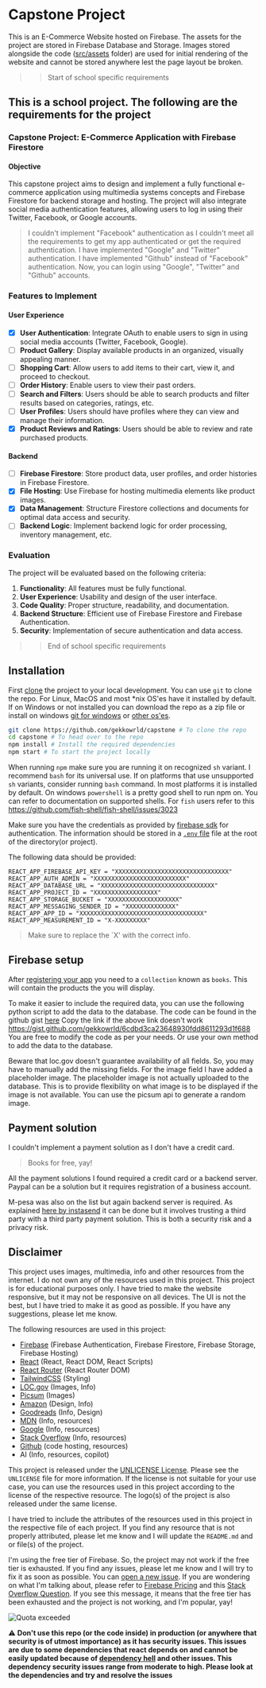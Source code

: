 # Capstone Project

This is an E-Commerce Website hosted on Firebase. The assets for the project are stored in Firebase Database and Storage. Images stored alongside the code ([src/assets](src/assets) folder) are used for initial rendering of the website and cannot be stored anywhere lest the page layout be broken.

>> Start of school specific requirements

## This is a school project. The following are the requirements for the project

### Capstone Project: E-Commerce Application with Firebase Firestore

#### Objective

This capstone project aims to design and implement a fully functional e-commerce application using multimedia systems concepts and Firebase Firestore for backend storage and hosting. The project will also integrate social media authentication features, allowing users to log in using their Twitter, Facebook, or Google accounts.

> I couldn't implement "Facebook" authentication as I couldn't meet all the requirements to get my app authenticated or get the required authentication. I have implemented "Google" and "Twitter" authentication.
> I have implemented "Github" instead of "Facebook" authentication. Now, you can login using "Google", "Twitter" and "Github" accounts.

### Features to Implement

#### User Experience

- [x] **User Authentication**: Integrate OAuth to enable users to sign in using social media accounts (Twitter, Facebook, Google).
- [ ] **Product Gallery**: Display available products in an organized, visually appealing manner.
- [ ] **Shopping Cart**: Allow users to add items to their cart, view it, and proceed to checkout.
- [ ] **Order History**: Enable users to view their past orders.
- [ ] **Search and Filters**: Users should be able to search products and filter results based on categories, ratings, etc.
- [ ] **User Profiles**: Users should have profiles where they can view and manage their information.
- [x] **Product Reviews and Ratings**: Users should be able to review and rate purchased products.

#### Backend

- [ ] **Firebase Firestore**: Store product data, user profiles, and order histories in Firebase Firestore.
- [x] **File Hosting**: Use Firebase for hosting multimedia elements like product images.
- [x] **Data Management**: Structure Firestore collections and documents for optimal data access and security.
- [ ] **Backend Logic**: Implement backend logic for order processing, inventory management, etc.

### Evaluation

The project will be evaluated based on the following criteria:

1. **Functionality**: All features must be fully functional.
2. **User Experience**: Usability and design of the user interface.
3. **Code Quality**: Proper structure, readability, and documentation.
4. **Backend Structure**: Efficient use of Firebase Firestore and Firebase Authentication.
5. **Security**: Implementation of secure authentication and data access.

>> End of school specific requirements

## Installation

First [clone](https://docs.github.com/en/repositories/creating-and-managing-repositories/cloning-a-repository) the project to your local development. You can use `git` to clone the repo. For Linux, MacOS and most *nix OS'es have it installed by default. If on Windows or not installed you can download the repo as a zip file or install on windows [git for windows](https://gitforwindows.org/) or [other os'es](https://git-scm.com/).

```bash
git clone https://github.com/gekkowrld/capstone # To clone the repo
cd capstone # To head over to the repo
npm install # Install the required dependencies
npm start # To start the project locally
```

When running `npm` make sure you are running it on recognized `sh` variant. I recommend `bash` for its universal use. If on platforms that use unsupported `sh` variants, consider running `bash` command. In most platforms it is installed by default. On windows `powershell` is a pretty good shell to run npm on. You can refer to documentation on supported shells. For `fish` users refer to this <https://github.com/fish-shell/fish-shell/issues/3023>

Make sure you have the credentials as provided by [firebase sdk](https://firebase.google.com/docs/web/setup) for authentication. The information should be stored in a [`.env` file](https://medium.com/how-to-react/using-env-file-in-react-js-b2714235e77e) file at the root of the directory(or project).

The following data should be provided:

```env
REACT_APP_FIREBASE_API_KEY = "XXXXXXXXXXXXXXXXXXXXXXXXXXXXXXXX"
REACT_APP_AUTH_ADMIN = "XXXXXXXXXXXXXXXXXXXXXXXXXX"
REACT_APP_DATABASE_URL = "XXXXXXXXXXXXXXXXXXXXXXXXXXXXXXXX"
REACT_APP_PROJECT_ID = "XXXXXXXXXXXXXXXXXX"
REACT_APP_STORAGE_BUCKET = "XXXXXXXXXXXXXXXXXXXX"
REACT_APP_MESSAGING_SENDER_ID = "XXXXXXXXXXXXXX"
REACT_APP_APP_ID = "XXXXXXXXXXXXXXXXXXXXXXXXXXXXXXXXXXX"
REACT_APP_MEASUREMENT_ID = "X-XXXXXXXXX"
```

> Make sure to replace the `X' with the correct info.

## Firebase setup

After [registering your app](https://firebase.google.com/docs/web/setup) you need to a `collection` known as `books`. This will contain the products the you will display.

To make it easier to include the required data, you can use the following python script to add the data to the database.
The code can be found in the github gist [here](https://gist.github.com/gekkowrld/6cdbd3ca23648930fdd8611293d1f688)
Copy the link if the above link doesn't work <https://gist.github.com/gekkowrld/6cdbd3ca23648930fdd8611293d1f688>
You are free to modify the code as per your needs.
Or use your own method to add the data to the database.

Beware that loc.gov doesn't guarantee availability of all fields.
So, you may have to manually add the missing fields.
For the image field I have added a placeholder image.
The placeholder image is not actually uploaded to the database.
This is to provide flexibility on what image is to be displayed if the image is not available.
You can use the picsum api to generate a random image.

## Payment solution

I couldn't implement a payment solution as I don't have a credit card.
> Books for free, yay!

All the payment solutions I found required a credit card or a backend server.
Paypal can be a solution but it requires registration of a business account.

M-pesa was also on the list but again backend server is required.
As explained [here by instasend](https://developers.intasend.com/docs/payment-button) it can be done but it involves trusting a third party with a third party payment solution.
This is both a security risk and a privacy risk.

## Disclaimer

This project uses images, multimedia, info and other resources from the internet.
I do not own any of the resources used in this project.
This project is for educational purposes only.
I have tried to make the website responsive, but it may not be responsive on all devices.
The UI is not the best, but I have tried to make it as good as possible.
If you have any suggestions, please let me know.

The following resources are used in this project:

- [Firebase](https://firebase.google.com/) (Firebase Authentication, Firebase Firestore, Firebase Storage, Firebase Hosting)
- [React](https://reactjs.org/) (React, React DOM, React Scripts)
- [React Router](https://reactrouter.com/) (React Router DOM)
- [TailwindCSS](https://tailwindcss.com/) (Styling)
- [LOC.gov](https://www.loc.gov/) (Images, Info)
- [Picsum](https://picsum.photos/) (Images)
- [Amazon](https://www.amazon.com/) (Design, Info)
- [Goodreads](https://www.goodreads.com/) (Info, Design)
- [MDN](https://developer.mozilla.org/) (Info, resources)
- [Google](https://www.google.com/) (Info, resources)
- [Stack Overflow](https://stackoverflow.com/) (Info, resources)
- [Github](https://github.com) (code hosting, resources)
- AI (Info, resources, copilot)

This project is released under the [UNLICENSE License](UNLICENSE). Please see the `UNLICENSE` file for more information. If the license is not suitable for your use case, you can use the resources used in this project according to the license of the respective resource. The logo(s) of the project is also released under the same license.

I have tried to include the attributes of the resources used in this project in the respective file of each project. If you find any resource that is not properly attributed, please let me know and I will update the `README.md` and or file(s) of the project.

I'm using the free tier of Firebase. So, the project may not work if the free tier is exhausted. If you find any issues, please let me know and I will try to fix it as soon as possible. You can [open a new issue](https://github.com/gekkowrld/capstone/issues/new). If you are wondering on what I'm talking about, please refer to [Firebase Pricing](https://firebase.google.com/pricing) and this [Stack Overflow Question](https://stackoverflow.com/questions/67297700/firebase-spark-plan-hosting-daily-or-monthly-data-transfer-limits). If you see this message, it means that the free tier has been exhausted and the project is not working, and I'm popular, yay!

![Quota exceeded](https://i.stack.imgur.com/qVCkD.png)

:warning: **Don't use this repo (or the code inside) in production (or anywhere that security is of utmost importance) as it has security issues. This issues are due to some dependencies that react depends on and cannot be easily updated because of [dependency hell](https://blog.tidelift.com/dependency-hell) and other issues. This dependency security issues range from moderate to high. Please look at the dependencies and try and resolve the issues**
